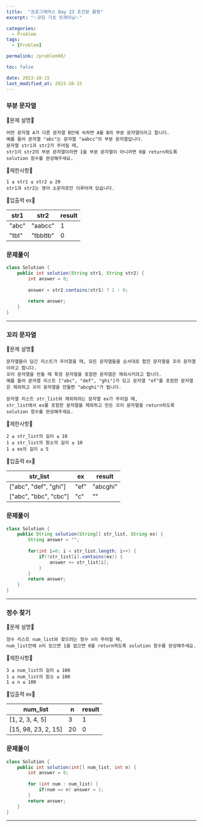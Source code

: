 ```yaml
---
title:  "프로그래머스 Day 23 조건문 활용"
excerpt: "✨코딩 기초 트레이닝✨"

categories:
  - Problem
tags:
  - [Problem]

permalink: /problem98/

toc: false

date: 2023-10-15
last_modified_at: 2023-10-15
---
```


### 부분 문자열

💫문제 설명💫

```
어떤 문자열 A가 다른 문자열 B안에 속하면 A를 B의 부분 문자열이라고 합니다.
예를 들어 문자열 "abc"는 문자열 "aabcc"의 부분 문자열입니다.
문자열 str1과 str2가 주어질 때,
str1이 str2의 부분 문자열이라면 1을 부분 문자열이 아니라면 0을 return하도록 solution 함수를 완성해주세요.
```

💫제한사항💫

```
1 ≤ str1 ≤ str2 ≤ 20
str1과 str2는 영어 소문자로만 이루어져 있습니다.
```

💫입출력 ex💫

|str1|str2|result|
|---|---|---|
|"abc"|"aabcc"|1|
|"tbt"|"tbbttb"|0|

### 문제풀이

```java
class Solution {
    public int solution(String str1, String str2) {
        int answer = 0;
        
        answer = str2.contains(str1) ? 1 : 0;
        
        return answer;
    }
}
```

<hr>

### 꼬리 문자열

💫문제 설명💫

```
문자열들이 담긴 리스트가 주어졌을 때, 모든 문자열들을 순서대로 합친 문자열을 꼬리 문자열이라고 합니다.
꼬리 문자열을 만들 때 특정 문자열을 포함한 문자열은 제외시키려고 합니다.
예를 들어 문자열 리스트 ["abc", "def", "ghi"]가 있고 문자열 "ef"를 포함한 문자열은 제외하고 꼬리 문자열을 만들면 "abcghi"가 됩니다.

문자열 리스트 str_list와 제외하려는 문자열 ex가 주어질 때, 
str_list에서 ex를 포함한 문자열을 제외하고 만든 꼬리 문자열을 return하도록 solution 함수를 완성해주세요.
```

💫제한사항💫

```
2 ≤ str_list의 길이 ≤ 10
1 ≤ str_list의 원소의 길이 ≤ 10
1 ≤ ex의 길이 ≤ 5
```

💫입출력 ex💫

|str_list|ex|result|
|---|---|---|
|["abc", "def", "ghi"]|"ef"|"abcghi"|
|["abc", "bbc", "cbc"]|"c"|""|

### 문제풀이

```java
class Solution {
    public String solution(String[] str_list, String ex) {
        String answer = "";
        
        for(int i=0; i < str_list.length; i++) {
            if(!str_list[i].contains(ex)) {
                answer += str_list[i];
            }
        }
        return answer;
    }
}
```

<hr>

### 정수 찾기

💫문제 설명💫

```
정수 리스트 num_list와 찾으려는 정수 n이 주어질 때,
num_list안에 n이 있으면 1을 없으면 0을 return하도록 solution 함수를 완성해주세요.
```

💫제한사항💫

```
3 ≤ num_list의 길이 ≤ 100
1 ≤ num_list의 원소 ≤ 100
1 ≤ n ≤ 100
```

💫입출력 ex💫

|num_list|n|result|
|---|---|---|
|[1, 2, 3, 4, 5]|3|1|
|[15, 98, 23, 2, 15]|20|0|

### 문제풀이

```java
class Solution {
    public int solution(int[] num_list, int n) {
        int answer = 0;
        
        for (int num : num_list) { 
            if(num == n) answer = 1;
        }
        return answer;
    }
}
```

<hr>
